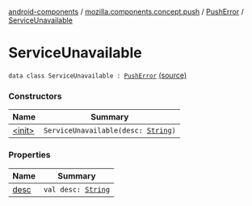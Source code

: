 [android-components](../../../index.md) / [mozilla.components.concept.push](../../index.md) / [PushError](../index.md) / [ServiceUnavailable](./index.md)

# ServiceUnavailable

`data class ServiceUnavailable : `[`PushError`](../index.md) [(source)](https://github.com/mozilla-mobile/android-components/blob/master/components/concept/push/src/main/java/mozilla/components/concept/push/PushProcessor.kt#L100)

### Constructors

| Name | Summary |
|---|---|
| [&lt;init&gt;](-init-.md) | `ServiceUnavailable(desc: `[`String`](https://kotlinlang.org/api/latest/jvm/stdlib/kotlin/-string/index.html)`)` |

### Properties

| Name | Summary |
|---|---|
| [desc](desc.md) | `val desc: `[`String`](https://kotlinlang.org/api/latest/jvm/stdlib/kotlin/-string/index.html) |
